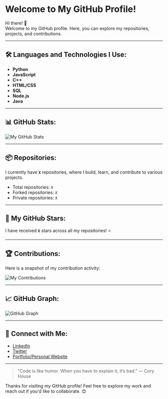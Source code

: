 # Welcome to My GitHub Profile!

Hi there! 👋  
Welcome to my GitHub profile. Here, you can explore my repositories, projects, and contributions.

---

## 🛠️ Languages and Technologies I Use:

- **Python**
- **JavaScript**
- **C++**
- **HTML/CSS**
- **SQL**
- **Node.js**
- **Java**

---

## 📊 GitHub Stats:

![My GitHub Stats](https://github-readme-stats.vercel.app/api?username=your-github-username&show_icons=true&count_private=true&hide_title=true&hide=prs&theme=radical)

---

## 📦 Repositories:

I currently have **`X`** repositories, where I build, learn, and contribute to various projects.

- Total repositories: `X`
- Forked repositories: `X`
- Private repositories: `X`

---

## 🌟 My GitHub Stars:

I have received **`X`** stars across all my repositories! ⭐

---

## 🏆 Contributions:

Here is a snapshot of my contribution activity:

![My Contributions](https://github-readme-streak-stats.herokuapp.com/?user=your-github-username&theme=radical)

---

## 📈 GitHub Graph:

![GitHub Graph](https://activity-graph.herokuapp.com/graph?username=your-github-username&theme=github)

---

## 🔗 Connect with Me:

- [LinkedIn](https://www.linkedin.com/in/your-profile)
- [Twitter](https://twitter.com/your-profile)
- [Portfolio/Personal Website](https://your-website.com)

---

> "Code is like humor. When you have to explain it, it’s bad." — Cory House

Thanks for visiting my GitHub profile! Feel free to explore my work and reach out if you'd like to collaborate. 😊
